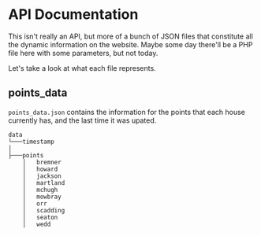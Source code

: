 # API Documentation
This isn't really an API, but more of a bunch of JSON files that constitute all the dynamic information on the website. Maybe some day there'll be a PHP file here with some parameters, but not today.

Let's take a look at what each file represents.

## points_data
`points_data.json` contains the information for the points that each house currently has, and the last time it was upated.

```
data
└───timestamp
│
├───points
    │   bremner
    │   howard
    │   jackson
    │   martland
    │   mchugh
    │   mowbray
    │   orr
    │   scadding
    │   seaton
    │   wedd


```
